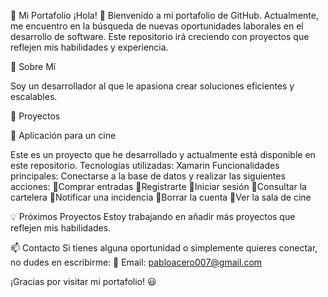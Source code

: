 📌 Mi Portafolio
¡Hola! 👋 Bienvenido a mi portafolio de GitHub. Actualmente, me encuentro en la búsqueda de nuevas oportunidades laborales en el desarrollo de software. Este repositorio irá creciendo con proyectos que reflejen mis habilidades y experiencia.

🚀 Sobre Mí

Soy un desarrollador al que le apasiona crear soluciones eficientes y escalables.

📂 Proyectos

📱 Aplicación para un cine

Este es un proyecto que he desarrollado y actualmente está disponible en este repositorio.
Tecnologías utilizadas: Xamarin
Funcionalidades principales: Conectarse a la base de datos y realizar las siguientes acciones: 
🔹Comprar entradas 
🔹Registrarte 
🔹Iniciar sesión 
🔹Consultar la cartelera 
🔹Notificar una incidencia 
🔹Borrar la cuenta 
🔹Ver la sala de cine 

💡 Próximos Proyectos
Estoy trabajando en añadir más proyectos que reflejen mis habilidades. 

📫 Contacto
Si tienes alguna oportunidad o simplemente quieres conectar, no dudes en escribirme: 📧 Email: pabloacero007@gmail.com

¡Gracias por visitar mi portafolio! 😃
